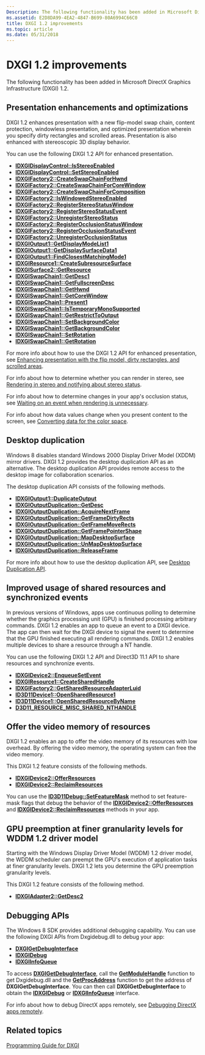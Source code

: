 ```yaml
---
Description: The following functionality has been added in Microsoft DirectX Graphics Infrastructure (DXGI) 1.2.
ms.assetid: E2D8DA99-4EA2-4847-B699-80A6994C66C0
title: DXGI 1.2 improvements
ms.topic: article
ms.date: 05/31/2018
---
```


# DXGI 1.2 improvements

The following functionality has been added in Microsoft DirectX Graphics Infrastructure (DXGI) 1.2.

## Presentation enhancements and optimizations

DXGI 1.2 enhances presentation with a new flip-model swap chain, content protection, windowless presentation, and optimized presentation wherein you specify dirty rectangles and scrolled areas. Presentation is also enhanced with stereoscopic 3D display behavior.

You can use the following DXGI 1.2 API for enhanced presentation.

-   [**IDXGIDisplayControl::IsStereoEnabled**](https://msdn.microsoft.com/library/Hh404553(v=VS.85).aspx)
-   [**IDXGIDisplayControl::SetStereoEnabled**](https://msdn.microsoft.com/library/Hh404554(v=VS.85).aspx)
-   [**IDXGIFactory2::CreateSwapChainForHwnd**](/windows/desktop/api/DXGI1_2/nf-dxgi1_2-idxgifactory2-createswapchainforhwnd)
-   [**IDXGIFactory2::CreateSwapChainForCoreWindow**](/windows/desktop/api/DXGI1_2/nf-dxgi1_2-idxgifactory2-createswapchainforcorewindow)
-   [**IDXGIFactory2::CreateSwapChainForComposition**](/windows/desktop/api/DXGI1_2/nf-dxgi1_2-idxgifactory2-createswapchainforcomposition)
-   [**IDXGIFactory2::IsWindowedStereoEnabled**](/windows/desktop/api/DXGI1_2/nf-dxgi1_2-idxgifactory2-iswindowedstereoenabled)
-   [**IDXGIFactory2::RegisterStereoStatusWindow**](https://msdn.microsoft.com/library/Hh404587(v=VS.85).aspx)
-   [**IDXGIFactory2::RegisterStereoStatusEvent**](https://msdn.microsoft.com/library/Hh404584(v=VS.85).aspx)
-   [**IDXGIFactory2::UnregisterStereoStatus**](https://msdn.microsoft.com/library/Hh404593(v=VS.85).aspx)
-   [**IDXGIFactory2::RegisterOcclusionStatusWindow**](/windows/desktop/api/DXGI1_2/nf-dxgi1_2-idxgifactory2-registerocclusionstatuswindow)
-   [**IDXGIFactory2::RegisterOcclusionStatusEvent**](/windows/desktop/api/DXGI1_2/nf-dxgi1_2-idxgifactory2-registerocclusionstatusevent)
-   [**IDXGIFactory2::UnregisterOcclusionStatus**](/windows/desktop/api/DXGI1_2/nf-dxgi1_2-idxgifactory2-unregisterocclusionstatus)
-   [**IDXGIOutput1::GetDisplayModeList1**](/windows/desktop/api/DXGI1_2/nf-dxgi1_2-idxgioutput1-getdisplaymodelist1)
-   [**IDXGIOutput1::GetDisplaySurfaceData1**](/windows/desktop/api/DXGI1_2/nf-dxgi1_2-idxgioutput1-getdisplaysurfacedata1)
-   [**IDXGIOutput1::FindClosestMatchingMode1**](/windows/desktop/api/DXGI1_2/nf-dxgi1_2-idxgioutput1-findclosestmatchingmode1)
-   [**IDXGIResource1::CreateSubresourceSurface**](/windows/desktop/api/DXGI1_2/nf-dxgi1_2-idxgiresource1-createsubresourcesurface)
-   [**IDXGISurface2::GetResource**](/windows/desktop/api/DXGI1_2/nf-dxgi1_2-idxgisurface2-getresource)
-   [**IDXGISwapChain1::GetDesc1**](/windows/desktop/api/DXGI1_2/nf-dxgi1_2-idxgiswapchain1-getdesc1)
-   [**IDXGISwapChain1::GetFullscreenDesc**](/windows/desktop/api/DXGI1_2/nf-dxgi1_2-idxgiswapchain1-getfullscreendesc)
-   [**IDXGISwapChain1::GetHwnd**](/windows/desktop/api/DXGI1_2/nf-dxgi1_2-idxgiswapchain1-gethwnd)
-   [**IDXGISwapChain1::GetCoreWindow**](/windows/desktop/api/DXGI1_2/nf-dxgi1_2-idxgiswapchain1-getcorewindow)
-   [**IDXGISwapChain1::Present1**](/windows/desktop/api/DXGI1_2/nf-dxgi1_2-idxgiswapchain1-present1)
-   [**IDXGISwapChain1::IsTemporaryMonoSupported**](/windows/desktop/api/DXGI1_2/nf-dxgi1_2-idxgiswapchain1-istemporarymonosupported)
-   [**IDXGISwapChain1::GetRestrictToOutput**](/windows/desktop/api/DXGI1_2/nf-dxgi1_2-idxgiswapchain1-getrestricttooutput)
-   [**IDXGISwapChain1::SetBackgroundColor**](/windows/desktop/api/DXGI1_2/nf-dxgi1_2-idxgiswapchain1-setbackgroundcolor)
-   [**IDXGISwapChain1::GetBackgroundColor**](/windows/desktop/api/DXGI1_2/nf-dxgi1_2-idxgiswapchain1-getbackgroundcolor)
-   [**IDXGISwapChain1::SetRotation**](/windows/desktop/api/DXGI1_2/nf-dxgi1_2-idxgiswapchain1-setrotation)
-   [**IDXGISwapChain1::GetRotation**](/windows/desktop/api/DXGI1_2/nf-dxgi1_2-idxgiswapchain1-getrotation)

For more info about how to use the DXGI 1.2 API for enhanced presentation, see [Enhancing presentation with the flip model, dirty rectangles, and scrolled areas](dxgi-1-2-presentation-improvements.md).

For info about how to determine whether you can render in stereo, see [Rendering in stereo and notifying about stereo status](stereo-rendering-stereo-status-notifying.md).

For info about how to determine changes in your app's occlusion status, see [Waiting on an event when rendering is unnecessary](waiting-when-occluded.md).

For info about how data values change when you present content to the screen, see [Converting data for the color space](converting-data-color-space.md).

## Desktop duplication

Windows 8 disables standard Windows 2000 Display Driver Model (XDDM) mirror drivers. DXGI 1.2 provides the desktop duplication API as an alternative. The desktop duplication API provides remote access to the desktop image for collaboration scenarios.

The desktop duplication API consists of the following methods.

-   [**IDXGIOutput1::DuplicateOutput**](/windows/desktop/api/DXGI1_2/nf-dxgi1_2-idxgioutput1-duplicateoutput)
-   [**IDXGIOutputDuplication::GetDesc**](/windows/desktop/api/DXGI1_2/nf-dxgi1_2-idxgioutputduplication-getdesc)
-   [**IDXGIOutputDuplication::AcquireNextFrame**](/windows/desktop/api/DXGI1_2/nf-dxgi1_2-idxgioutputduplication-acquirenextframe)
-   [**IDXGIOutputDuplication::GetFrameDirtyRects**](/windows/desktop/api/DXGI1_2/nf-dxgi1_2-idxgioutputduplication-getframedirtyrects)
-   [**IDXGIOutputDuplication::GetFrameMoveRects**](/windows/desktop/api/DXGI1_2/nf-dxgi1_2-idxgioutputduplication-getframemoverects)
-   [**IDXGIOutputDuplication::GetFramePointerShape**](/windows/desktop/api/DXGI1_2/nf-dxgi1_2-idxgioutputduplication-getframepointershape)
-   [**IDXGIOutputDuplication::MapDesktopSurface**](/windows/desktop/api/DXGI1_2/nf-dxgi1_2-idxgioutputduplication-mapdesktopsurface)
-   [**IDXGIOutputDuplication::UnMapDesktopSurface**](/windows/desktop/api/DXGI1_2/nf-dxgi1_2-idxgioutputduplication-unmapdesktopsurface)
-   [**IDXGIOutputDuplication::ReleaseFrame**](/windows/desktop/api/DXGI1_2/nf-dxgi1_2-idxgioutputduplication-releaseframe)

For more info about how to use the desktop duplication API, see [Desktop Duplication API](desktop-dup-api.md).

## Improved usage of shared resources and synchronized events

In previous versions of Windows, apps use continuous polling to determine whether the graphics processing unit (GPU) is finished processing arbitrary commands. DXGI 1.2 enables an app to queue an event to a DXGI device. The app can then wait for the DXGI device to signal the event to determine that the GPU finished executing all rendering commands. DXGI 1.2 enables multiple devices to share a resource through a NT handle.

You can use the following DXGI 1.2 API and Direct3D 11.1 API to share resources and synchronize events.

-   [**IDXGIDevice2::EnqueueSetEvent**](/windows/desktop/api/DXGI1_2/nf-dxgi1_2-idxgidevice2-enqueuesetevent)
-   [**IDXGIResource1::CreateSharedHandle**](/windows/desktop/api/DXGI1_2/nf-dxgi1_2-idxgiresource1-createsharedhandle)
-   [**IDXGIFactory2::GetSharedResourceAdapterLuid**](/windows/desktop/api/DXGI1_2/nf-dxgi1_2-idxgifactory2-getsharedresourceadapterluid)
-   [**ID3D11Device1::OpenSharedResource1**](https://msdn.microsoft.com/library/Hh404592(v=VS.85).aspx)
-   [**ID3D11Device1::OpenSharedResourceByName**](https://msdn.microsoft.com/library/Hh404595(v=VS.85).aspx)
-   [**D3D11\_RESOURCE\_MISC\_SHARED\_NTHANDLE**](https://msdn.microsoft.com/library/Ff476203(v=VS.85).aspx)

## Offer the video memory of resources

DXGI 1.2 enables an app to offer the video memory of its resources with low overhead. By offering the video memory, the operating system can free the video memory.

This DXGI 1.2 feature consists of the following methods.

-   [**IDXGIDevice2::OfferResources**](/windows/desktop/api/DXGI1_2/nf-dxgi1_2-idxgidevice2-offerresources)
-   [**IDXGIDevice2::ReclaimResources**](/windows/desktop/api/DXGI1_2/nf-dxgi1_2-idxgidevice2-reclaimresources)

You can use the [**ID3D11Debug::SetFeatureMask**](https://msdn.microsoft.com/library/Ff476371(v=VS.85).aspx) method to set feature-mask flags that debug the behavior of the [**IDXGIDevice2::OfferResources**](/windows/desktop/api/DXGI1_2/nf-dxgi1_2-idxgidevice2-offerresources) and [**IDXGIDevice2::ReclaimResources**](/windows/desktop/api/DXGI1_2/nf-dxgi1_2-idxgidevice2-reclaimresources) methods in your app.

## GPU preemption at finer granularity levels for WDDM 1.2 driver model

Starting with the Windows Display Driver Model (WDDM) 1.2 driver model, the WDDM scheduler can preempt the GPU's execution of application tasks at finer granularity levels. DXGI 1.2 lets you determine the GPU preemption granularity levels.

This DXGI 1.2 feature consists of the following method.

-   [**IDXGIAdapter2::GetDesc2**](/windows/desktop/api/DXGI1_2/nf-dxgi1_2-idxgiadapter2-getdesc2)

## Debugging APIs

The Windows 8 SDK provides additional debugging capability. You can use the following DXGI APIs from Dxgidebug.dll to debug your app:

-   [**DXGIGetDebugInterface**](/windows/desktop/api/DXGIDebug/nf-dxgidebug-dxgigetdebuginterface)
-   [**IDXGIDebug**](/windows/desktop/api/DXGIDebug/nn-dxgidebug-idxgidebug)
-   [**IDXGIInfoQueue**](/windows/desktop/api/DXGIDebug/nn-dxgidebug-idxgiinfoqueue)

To access [**DXGIGetDebugInterface**](/windows/desktop/api/DXGIDebug/nf-dxgidebug-dxgigetdebuginterface), call the [**GetModuleHandle**](https://msdn.microsoft.com/library/ms683199(v=VS.85).aspx) function to get Dxgidebug.dll and the [**GetProcAddress**](https://msdn.microsoft.com/library/ms683212(v=VS.85).aspx) function to get the address of **DXGIGetDebugInterface**. You can then call **DXGIGetDebugInterface** to obtain the [**IDXGIDebug**](/windows/desktop/api/DXGIDebug/nn-dxgidebug-idxgidebug) or [**IDXGIInfoQueue**](/windows/desktop/api/DXGIDebug/nn-dxgidebug-idxgiinfoqueue) interface.

For info about how to debug DirectX apps remotely, see [Debugging DirectX apps remotely](https://msdn.microsoft.com/library/Hh832045(v=VS.85).aspx).

## Related topics

[Programming Guide for DXGI](dx-graphics-dxgi-overviews.md)
